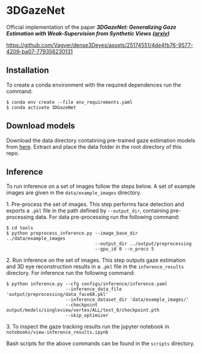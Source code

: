 # 3DGazeNet

Official implementation of the paper ***3DGazeNet: Generalizing Gaze Estimation with Weak-Supervision from Synthetic Views ([arxiv](https://arxiv.org/abs/2212.02997))***

https://github.com/Vagver/dense3Deyes/assets/25174551/4de4fb76-9577-4209-ba07-779356230131

## Installation

To create a conda environment with the required dependences run the command: 

```
$ conda env create --file env_requirements.yaml
$ conda activate 3DGazeNet
```

## Download models

Download the data directory contatining pre-trained gaze estimation models from [here](sdsdsd). Extract and place the data folder in the root directory of this repo.

## Inference

To run inference on a set of images follow the steps below. A set of example images are given in the `data/example_images` directory.

1\. Pre-process the set of images. This step performs face detection and exports a `.pkl` file in the path defined by `--output_dir`, containing pre-processing data. For data pre-processing run the following command:

```
$ cd tools
$ python preprocess_inference.py --image_base_dir ../data/example_images 
                                 --output_dir ../output/preprocessing
                                 --gpu_id 0 --n_procs 5
```

2\. Run inference on the set of images. This step outputs gaze estimation and 3D eye reconstruction results in a `.pkl` file in the `inference_results` directory. For inference run the following command:

```
$ python inference.py --cfg configs/inference/inference.yaml
                      --inference_data_file 'output/preprocessing/data_face68.pkl'
                      --inference_dataset_dir 'data/example_images/'
                      --checkpoint output/models/singleview/vertex/ALL/test_0/checkpoint.pth
                      --skip_optimizer
```

3\. To inspect the gaze tracking results run the jupyter notebook in `notebooks/view-inference_results.ipynb`

Bash scripts for the above commands can be found in the `scripts` directory.


